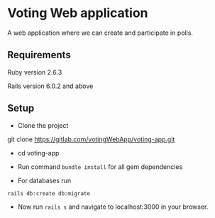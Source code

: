 # Voting Web application

A web application where we can create and participate in polls.

## Requirements

Ruby version 2.6.3

Rails version 6.0.2 and above

## Setup

* Clone the project

git clone https://gitlab.com/votingWebApp/voting-app.git

* cd voting-app

* Run command ```bundle install``` for all gem dependencies

* For databases run

```rails db:create db:migrate```

* Now run ```rails s``` and navigate to localhost:3000 in your browser.
